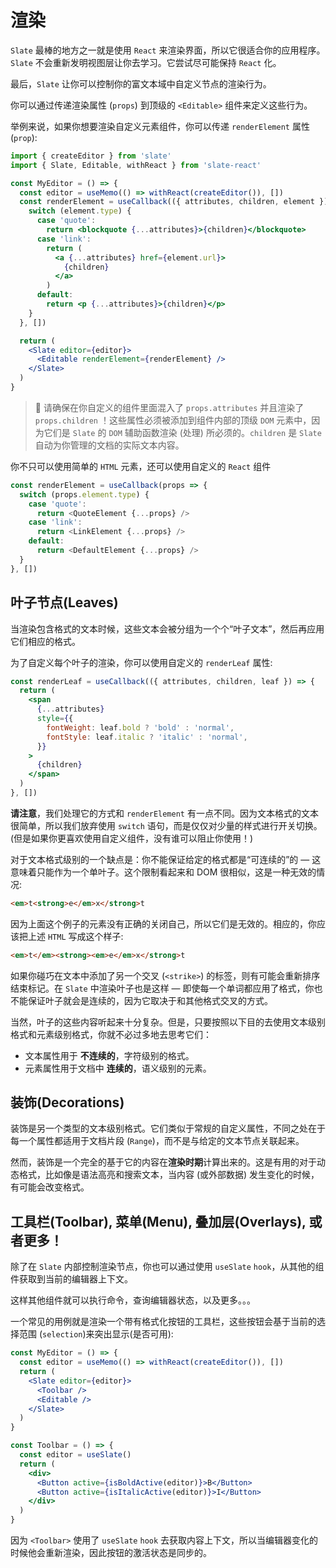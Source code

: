 # 渲染

`Slate` 最棒的地方之一就是使用 `React` 来渲染界面，所以它很适合你的应用程序。`Slate` 不会重新发明视图层让你去学习。它尝试尽可能保持 `React` 化。

最后，`Slate` 让你可以控制你的富文本域中自定义节点的渲染行为。

你可以通过传递渲染属性 (`props`) 到顶级的 `<Editable>` 组件来定义这些行为。

举例来说，如果你想要渲染自定义元素组件，你可以传递 `renderElement` 属性 (`prop`):

```jsx
import { createEditor } from 'slate'
import { Slate, Editable, withReact } from 'slate-react'

const MyEditor = () => {
  const editor = useMemo(() => withReact(createEditor()), [])
  const renderElement = useCallback(({ attributes, children, element }) => {
    switch (element.type) {
      case 'quote':
        return <blockquote {...attributes}>{children}</blockquote>
      case 'link':
        return (
          <a {...attributes} href={element.url}>
            {children}
          </a>
        )
      default:
        return <p {...attributes}>{children}</p>
    }
  }, [])

  return (
    <Slate editor={editor}>
      <Editable renderElement={renderElement} />
    </Slate>
  )
}
```

> 🤖 请确保在你自定义的组件里面混入了 `props.attributes` 并且渲染了 `props.children` ！这些属性必须被添加到组件内部的顶级 `DOM` 元素中，因为它们是 `Slate` 的 `DOM` 辅助函数渲染 (处理) 所必须的。`children` 是 `Slate` 自动为你管理的文档的实际文本内容。

你不只可以使用简单的 `HTML` 元素，还可以使用自定义的 `React` 组件

```js
const renderElement = useCallback(props => {
  switch (props.element.type) {
    case 'quote':
      return <QuoteElement {...props} />
    case 'link':
      return <LinkElement {...props} />
    default:
      return <DefaultElement {...props} />
  }
}, [])
```

## 叶子节点(Leaves)

当渲染包含格式的文本时候，这些文本会被分组为一个个“叶子文本”，然后再应用它们相应的格式。

为了自定义每个叶子的渲染，你可以使用自定义的 `renderLeaf` 属性:

```jsx
const renderLeaf = useCallback(({ attributes, children, leaf }) => {
  return (
    <span
      {...attributes}
      style={{
        fontWeight: leaf.bold ? 'bold' : 'normal',
        fontStyle: leaf.italic ? 'italic' : 'normal',
      }}
    >
      {children}
    </span>
  )
}, [])
```

**请注意**，我们处理它的方式和 `renderElement` 有一点不同。因为文本格式的文本很简单，所以我们放弃使用 `switch` 语句，而是仅仅对少量的样式进行开关切换。(但是如果你更喜欢使用自定义组件，没有谁可以阻止你使用！)

对于文本格式级别的一个缺点是：你不能保证给定的格式都是“可连续的”的 — 这意味着只能作为一个单叶子。这个限制看起来和 DOM 很相似，这是一种无效的情况:

```html
<em>t<strong>e</em>x</strong>t
```

因为上面这个例子的元素没有正确的关闭自己，所以它们是无效的。相应的，你应该把上述 `HTML` 写成这个样子:

```html
<em>t</em><strong><em>e</em>x</strong>t
```

如果你碰巧在文本中添加了另一个交叉 (`<strike>`) 的标签，则有可能会重新排序结束标记。在 `Slate` 中渲染叶子也是这样 — 即使每一个单词都应用了格式，你也不能保证叶子就会是连续的，因为它取决于和其他格式交叉的方式。

当然，叶子的这些内容听起来十分复杂。但是，只要按照以下目的去使用文本级别格式和元素级别格式，你就不必过多地去思考它们：

- 文本属性用于 **不连续的**，字符级别的格式。
- 元素属性用于文档中 **连续的**，语义级别的元素。

## 装饰(Decorations)

装饰是另一个类型的文本级别格式。它们类似于常规的自定义属性，不同之处在于每一个属性都适用于文档片段 (`Range`)，而不是与给定的文本节点关联起来。

然而，装饰是一个完全的基于它的内容在**渲染时期**计算出来的。这是有用的对于动态格式，比如像是语法高亮和搜索文本，当内容 (或外部数据) 发生变化的时候，有可能会改变格式。



## 工具栏(Toolbar), 菜单(Menu), 叠加层(Overlays), 或者更多！

除了在 `Slate` 内部控制渲染节点，你也可以通过使用 `useSlate` `hook`，从其他的组件获取到当前的编辑器上下文。

这样其他组件就可以执行命令，查询编辑器状态，以及更多。。。

一个常见的用例就是渲染一个带有格式化按钮的工具栏，这些按钮会基于当前的选择范围 (`selection`)来突出显示(是否可用):

```jsx
const MyEditor = () => {
  const editor = useMemo(() => withReact(createEditor()), [])
  return (
    <Slate editor={editor}>
      <Toolbar />
      <Editable />
    </Slate>
  )
}

const Toolbar = () => {
  const editor = useSlate()
  return (
    <div>
      <Button active={isBoldActive(editor)}>B</Button>
      <Button active={isItalicActive(editor)}>I</Button>
    </div>
  )
}
```

因为 `<Toolbar>` 使用了 `useSlate` `hook` 去获取内容上下文，所以当编辑器变化的时候他会重新渲染，因此按钮的激活状态是同步的。